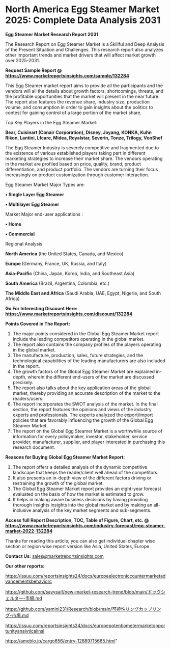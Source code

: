 # North America Egg Steamer Market 2025: Complete Data Analysis 2031

<strong>Egg Steamer Market Research Report 2031</strong>

The Research Report on Egg Steamer Market is a Skillful and Deep Analysis of the Present Situation and Challenges. This research report also analyzes other important trends and market drivers that will affect market growth over 2025-2031.

<strong>Request Sample Report @ <a href=https://www.marketreportsinsights.com/sample/132284>https://www.marketreportsinsights.com/sample/132284</a></strong>

This Egg Steamer market report aims to provide all the participants and the vendors will all the details about growth factors, shortcomings, threats, and the profitable opportunities that the market will present in the near future. The report also features the revenue share, industry size, production volume, and consumption in order to gain insights about the politics to contest for gaining control of a large portion of the market share.

Top Key Players in the Egg Steamer Market:

<strong>Bear, Cuisinart (Conair Corporation), Disney, Joyang, KONKA, Kuhn Rikon, Lantini, Lfcare, Midea, Royalstar, Severin, Tonze, Trilogy, VonShef</strong>

The Egg Steamer Industry is severely competitive and fragmented due to the existence of various established players taking part in different marketing strategies to increase their market share. The vendors operating in the market are profiled based on price, quality, brand, product differentiation, and product portfolio. The vendors are turning their focus increasingly on product customization through customer interaction.

Egg Steamer Market Major Types are:

<strong>• Single Layer Egg Steamer

• Multilayer Egg Steamer</strong>

Market Major end-user applications :

<strong>• Home

• Commercial</strong>

Regional Analysis

</u><strong><b>North America</b></strong> (the United States, Canada, and Mexico)

<strong><b>Europe </b></strong>(Germany, France, UK, Russia, and Italy)

<strong><b>Asia-Pacific</b></strong> (China, Japan, Korea, India, and Southeast Asia)

<strong><b>South America</b></strong> (Brazil, Argentina, Colombia, etc.)

<strong><b>The Middle East and Africa</b></strong> (Saudi Arabia, UAE, Egypt, Nigeria, and South Africa)

<strong>Go For Interesting Discount Here: <a href=https://www.marketreportsinsights.com/discount/132284>https://www.marketreportsinsights.com/discount/132284</a></strong>

<strong>Points Covered in The Report:</strong>
<ol>
  <li>The major points considered in the Global Egg Steamer Market report include the leading competitors operating in the global market.</li>
  <li>The report also contains the company profiles of the players operating in the global market.</li>
  <li>The manufacture, production, sales, future strategies, and the technological capabilities of the leading manufacturers are also included in the report.</li>
  <li>The growth factors of the Global Egg Steamer Market are explained in-depth, wherein the different end-users of the market are discussed precisely.</li>
  <li>The report also talks about the key application areas of the global market, thereby providing an accurate description of the market to the readers/users.</li>
  <li>The report incorporates the SWOT analysis of the market. In the final section, the report features the opinions and views of the industry experts and professionals. The experts analyzed the export/import policies that are favorably influencing the growth of the Global Egg Steamer Market.</li>
  <li>The report on the Global Egg Steamer Market is a worthwhile source of information for every policymaker, investor, stakeholder, service provider, manufacturer, supplier, and player interested in purchasing this research document.</li>
</ol>
<strong>Reasons for Buying Global Egg Steamer Market Report:</strong>

<ol>
  <li>The report offers a detailed analysis of the dynamic competitive landscape that keeps the reader/client well ahead of the competitors.</li>
  <li>It also presents an in-depth view of the different factors driving or restraining the growth of the global market.</li>
  <li>The Global Egg Steamer Market report provides an eight-year forecast evaluated on the basis of how the market is estimated to grow.</li>
  <li>It helps in making aware business decisions by having providing thorough insights insights into the global market and by making an all-inclusive analysis of the key market segments and sub-segments.</li>
</ol>
<strong>Access full Report Description, TOC, Table of Figure, Chart, etc. @ <a href=https://www.marketreportsinsights.com/industry-forecast/egg-steamer-market-2022-132284>https://www.marketreportsinsights.com/industry-forecast/egg-steamer-market-2022-132284</a></strong>


Thanks for reading this article; you can also get individual chapter wise section or region wise report version like Asia, United States, Europe.

<strong>Contact Us:</strong>
sales@marketreportsinsights.com

<strong>Our other reports:</strong>

<a href=https://issuu.com/reportsinsights24/docs/europeelectroniccountermarketadvancementsbehaviorc>https://issuu.com/reportsinsights24/docs/europeelectroniccountermarketadvancementsbehaviorc</a>

<a href=https://github.com/sayysaif/new-market-research-trend/blob/main/ドックシェルター-市場.md>https://github.com/sayysaif/new-market-research-trend/blob/main/ドックシェルター-市場.md</a>

<a href=https://github.com/yamini231/Research/blob/main/可撓性リングカップリング-市場.md>https://github.com/yamini231/Research/blob/main/可撓性リングカップリング-市場.md</a>

<a href=https://issuu.com/reportsinsights24/docs/europepotentiometermarketopportunityanalyticalinsi>https://issuu.com/reportsinsights24/docs/europepotentiometermarketopportunityanalyticalinsi</a>

<a href=https://ameblo.jp/cargo656/entry-12889715665.html>https://ameblo.jp/cargo656/entry-12889715665.html</a>"

